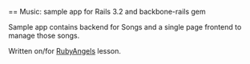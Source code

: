 == Music: sample app for Rails 3.2 and backbone-rails gem

Sample app contains backend for Songs and a single page frontend to manage those songs.

Written on/for [RubyAngels](http://rubyangels.org) lesson.
